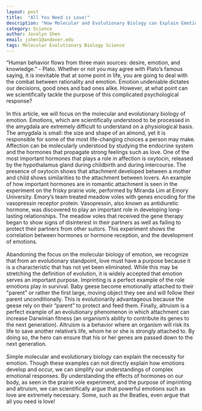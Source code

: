 ```yaml
---
layout: post
title:  "All You Need is Love!"
description: "How Molecular and Evolutionary Biology can Explain Emotions"
category: Science
author: Jocelyn Shen
email: jshen1@andover.edu
tags: Molecular Evolutionary Biology Science
---
```


“Human behavior flows from three main sources: desire, emotion, and knowledge.” - Plato.
Whether or not you may agree with Plato’s famous saying, it is inevitable that at some point in life, you are going to deal with the combat between rationality and emotion. Emotion undeniable dictates our decisions, good ones and bad ones alike. However, at what point can we scientifically tackle the purpose of this complicated psychological response?<br><br>
In this article, we will focus on the molecular and evolutionary biology of emotion. Emotions, which are scientifically understood to be processed in the amygdala are extremely difficult to understand on a physiological basis. The amygdala is small: the size and shape of an almond, yet it is responsible for some of the most life-changing choices a person may make. Affection can be molecularly understood by studying the endocrine system and the hormones that propagate strong feelings such as love. One of the most important hormones that plays a role in affection is oxytocin, released by the hypothalamus gland during childbirth and during intercourse. The presence of oxytocin shows that attachment developed between a mother and child shows similarities to the attachment between lovers. An example of how important hormones are in romantic attachment is seen in the experiment on the frisky prairie vole, performed by Miranda Lim at Emory University. Emory’s team treated meadow voles with genes encoding for the vasopressin receptor protein. Vasopressin, also known as antidiuretic hormone, was discovered to play an important role in developing long-lasting relationships. The meadow voles that received the gene therapy began to show signs of disinterest in their partners as well as failing to protect their partners from other suitors. This experiment shows the correlation between hormones or hormone reception, and the development of emotions.<br><br>
Abandoning the focus on the molecular biology of emotion, we recognize that from an evolutionary standpoint, love must have a purpose because it is a characteristic that has not yet been eliminated. While this may be stretching the definition of evolution, it is widely accepted that emotion serves an important purpose. Imprinting is a perfect example of the role emotions play in survival. Baby geese become emotionally attached to their "parent" or rather the first large, moving object they see and will follow their parent unconditionally. This is evolutionarily advantageous because the geese rely on their “parent” to protect and feed them. Finally, altruism is a perfect example of an evolutionary phenomenon in which attachment can increase Darwinian fitness (an organism’s ability to contribute its genes to the next generation). Altruism is a behavior where an organism will risk its life to save another relative’s life, whom he or she is strongly attached to. By doing so, the hero can ensure that his or her genes are passed down to the next generation.<br><br>
Simple molecular and evolutionary biology can explain the necessity for emotion. Though these examples can not directly explain how emotions develop and occur, we can simplify our understandings of complex emotional responses. By understanding the effects of hormones on our body, as seen in the prairie vole experiment, and the purpose of imprinting and altruism, we can scientifically argue that powerful emotions such as love are extremely necessary. Some, such as the Beatles, even argue that all you need is love!  


